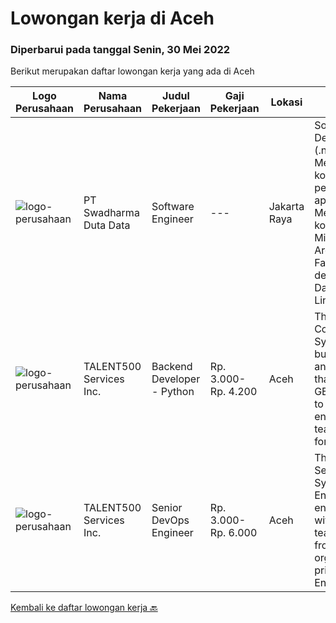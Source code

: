 
  # Lowongan kerja di Aceh

  ### Diperbarui pada tanggal Senin, 30 Mei 2022

  Berikut merupakan daftar lowongan kerja yang ada di Aceh

  |Logo Perusahaan | Nama Perusahaan | Judul Pekerjaan | Gaji Pekerjaan | Lokasi | Deskripsi | Tanggal diunggah | Pranala |
  | -------------- | --------------- | --------------- | --------- | --------- | -------------- | ------- | ----------- |
  |![logo-perusahaan](https://image-service-cdn.seek.com.au/e55e3708620a7ff5e7da329d1725ee01ed113417/ee4dce1061f3f616224767ad58cb2fc751b8d2dc)|PT Swadharma Duta Data|Software Engineer|---|Jakarta Raya|Software Development (.net) Memahami konsep pengembangan aplikasi Memahami konsep Microservices Architecture Familiar dengan Konsep Dasar dari Linux...|Sabtu, 28 Mei 2022|https://www.jobstreet.co.id/id/job/software-engineer-3889138?token=0~0f38655c-99d4-45da-8da4-34c10ef88cb5&sectionRank=1&jobId=jobstreet-id-job-3889138|
|![logo-perusahaan](https://i.ibb.co/sqvTCh9/112815900-stock-vector-no-image-available-icon-flat-vector.webp)|TALENT500 Services Inc.|Backend Developer - Python|Rp. 3.000-Rp. 4.200|Aceh|The RoleThe Content Systems team builds the tools and services that bring GETTR content to life. Our engineering team is looking for a software...|Rabu, 25 Mei 2022|https://www.jobstreet.co.id/id/job/backend-developer-python-4962270/origin/my?token=0~0f38655c-99d4-45da-8da4-34c10ef88cb5&sectionRank=2&jobId=jobstreet-my-job-4962270|
|![logo-perusahaan](https://i.ibb.co/sqvTCh9/112815900-stock-vector-no-image-available-icon-flat-vector.webp)|TALENT500 Services Inc.|Senior DevOps Engineer|Rp. 3.000-Rp. 6.000|Aceh|The Role: The Senior DevOps Systems Engineer entails working with various team members from across the organization, primarily in the Engineering...|Rabu, 25 Mei 2022|https://www.jobstreet.co.id/id/job/senior-devops-engineer-4962258/origin/my?token=0~0f38655c-99d4-45da-8da4-34c10ef88cb5&sectionRank=3&jobId=jobstreet-my-job-4962258|


  [Kembali ke daftar lowongan kerja 🔙](../README.md#daftar-lowongan-kerja)
  
